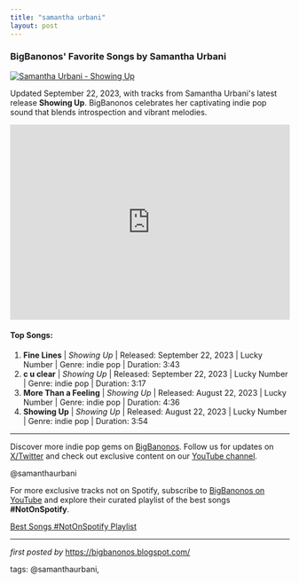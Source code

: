 ```yaml
---
title: "samantha urbani"
layout: post
---
```

<h3>BigBanonos' Favorite Songs by Samantha Urbani</h3> <!-- Featured Image -->
<div > <a href="https://www.luckynumbermusic.com/wordpress/wp-content/uploads/2023/06/IMG_0444-1024x1024.jpg" target="_blank"> <img src="https://www.luckynumbermusic.com/wordpress/wp-content/uploads/2023/06/IMG_0444-1024x1024.jpg" alt="Samantha Urbani - Showing Up"> </a>
</div> <!-- Introductory Text -->
<p>Updated September 22, 2023, with tracks from Samantha Urbani's latest release <strong>Showing Up</strong>. BigBanonos celebrates her captivating indie pop sound that blends introspection and vibrant melodies.</p> <!-- Spotify Playlist Embed -->
<div > <iframe src="https://open.spotify.com/embed/playlist/1QAQc4srSZ0BBqHnjTPjId?utm_source=generator" width="100%" height="352" frameBorder="0" allowfullscreen="" allow="autoplay; clipboard-write; encrypted-media; fullscreen; picture-in-picture" loading="lazy"></iframe>
</div> <!-- Song List -->
<h4>Top Songs:</h4>
<ol> <li><strong>Fine Lines</strong> | <em>Showing Up</em> | Released: September 22, 2023 | Lucky Number | Genre: indie pop | Duration: 3:43</li> <li><strong>c u clear</strong> | <em>Showing Up</em> | Released: September 22, 2023 | Lucky Number | Genre: indie pop | Duration: 3:17</li> <li><strong>More Than a Feeling</strong> | <em>Showing Up</em> | Released: August 22, 2023 | Lucky Number | Genre: indie pop | Duration: 4:36</li> <li><strong>Showing Up</strong> | <em>Showing Up</em> | Released: August 22, 2023 | Lucky Number | Genre: indie pop | Duration: 3:54</li>
</ol> <!-- Footer Links -->
<hr />
<p>Discover more indie pop gems on <a href="https://bigbanonos.blogspot.com/" target="_blank">BigBanonos</a>. Follow us for updates on <a href="https://x.com/bigbanonos" target="_blank">X/Twitter</a> and check out exclusive content on our <a href="https://www.youtube.com/@BigBanonos" target="_blank">YouTube channel</a>.</p> <!-- Tags -->
<p>@samanthaurbani</p>


<!--Subscribe and Playlist Links-->
<div>
    <p>For more exclusive tracks not on Spotify, subscribe to <a href="https://www.youtube.com/@BigBanonos" target="_blank">BigBanonos on YouTube</a> and explore their curated playlist of the best songs <strong>#NotOnSpotify</strong>.</p>
    <p><a href="https://www.youtube.com/playlist?list=PLtuNtuTatqI0kFahUCbtbfenC_ET5O_tr" target="_blank">Best Songs #NotOnSpotify Playlist<br /></a></p></div>

<hr />

<p><em>first posted by</em> <a href="https://bigbanonos.blogspot.com/" rel="noopener" target="_new">https://bigbanonos.blogspot.com/</a></p>

<p>tags: @samanthaurbani,</p>
